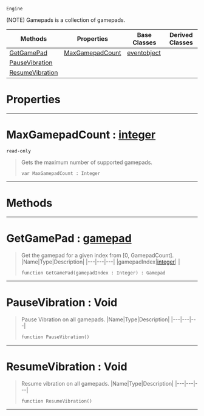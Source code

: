  `Engine`

(NOTE) Gamepads is a collection of gamepads.

|Methods|Properties|Base Classes|Derived Classes|
|---|---|---|---|
|[ GetGamePad](https://github.com/PlasmaEngine/PlasmaDocs/tree/master/docs/C%2B%2B/code_reference/class_reference/gamepads.markdown#getgamepad-plasma-engine-d)|[ MaxGamepadCount](https://github.com/PlasmaEngine/PlasmaDocs/tree/master/docs/C%2B%2B/code_reference/class_reference/gamepads.markdown#maxgamepadcount-plasma-eng)|[eventobject](https://github.com/PlasmaEngine/PlasmaDocs/tree/master/docs/C%2B%2B/code_reference/class_reference/eventobject.markdown)| |
|[ PauseVibration](https://github.com/PlasmaEngine/PlasmaDocs/tree/master/docs/C%2B%2B/code_reference/class_reference/gamepads.markdown#pausevibration-void)| | | |
|[ ResumeVibration](https://github.com/PlasmaEngine/PlasmaDocs/tree/master/docs/C%2B%2B/code_reference/class_reference/gamepads.markdown#resumevibration-void)| | | |


 #  Properties


---  
 #  MaxGamepadCount : [integer](https://github.com/PlasmaEngine/PlasmaDocs/tree/master/docs/C%2B%2B/code_reference/lightning_base_types/integer.markdown)

 `read-only`

> Gets the maximum number of supported gamepads.
> ``` lang=cpp, name=Lightning
> var MaxGamepadCount : Integer


---  
 #  Methods


---  
 #  GetGamePad : [gamepad](https://github.com/PlasmaEngine/PlasmaDocs/tree/master/docs/C%2B%2B/code_reference/class_reference/gamepad.markdown)

> Get the gamepad for a given index from [0, GamepadCount].
> |Name|Type|Description|
> |---|---|---|
> |gamepadIndex|[integer](https://github.com/PlasmaEngine/PlasmaDocs/tree/master/docs/C%2B%2B/code_reference/lightning_base_types/integer.markdown)| |
> ``` lang=cpp, name=Lightning
> function GetGamePad(gamepadIndex : Integer) : Gamepad
> ``` 


---  
 #  PauseVibration : Void

> Pause Vibration on all gamepads.
> |Name|Type|Description|
> |---|---|---|
> ``` lang=cpp, name=Lightning
> function PauseVibration()
> ``` 


---  
 #  ResumeVibration : Void

> Resume vibration on all gamepads.
> |Name|Type|Description|
> |---|---|---|
> ``` lang=cpp, name=Lightning
> function ResumeVibration()
> ``` 


---  
 

 
